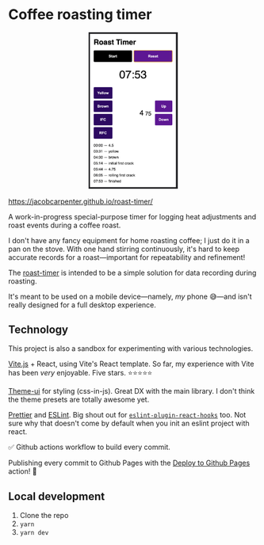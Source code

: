 # Coffee roasting timer

<p style="text-align: center">
<a href="https://jacobcarpenter.github.io/roast-timer/">
  <img src=".github/assets/sample-image.png?raw=true" width="180">
</a>
</p>

https://jacobcarpenter.github.io/roast-timer/

A work-in-progress special-purpose timer for logging heat adjustments and roast events during a coffee roast.

I don't have any fancy equipment for home roasting coffee; I just do it in a pan on the stove. With one hand stirring continuously, it's hard to keep accurate records for a roast—important for repeatability and refinement!

The [roast-timer](https://jacobcarpenter.github.io/roast-timer/) is intended to be a simple solution for data recording during roasting.

It's meant to be used on a mobile device—namely, _my_ phone 😅—and isn't really designed for a full desktop experience.

## Technology

This project is also a sandbox for experimenting with various technologies.

[Vite.js](https://vitejs.dev/) + React, using Vite's React template. So far, my experience with Vite has been _very_ enjoyable. Five stars. <span style="white-space: nowrap">⭐️⭐️⭐️⭐️⭐️</span>

[Theme-ui](https://theme-ui.com/) for styling (css-in-js). Great DX with the main library. I don't think the theme presets are totally awesome yet.

[Prettier](https://prettier.io/) and [ESLint](https://eslint.org/). Big shout out for [`eslint-plugin-react-hooks`](https://github.com/facebook/react/tree/main/packages/eslint-plugin-react-hooks) too. Not sure why that doesn't come by default when you init an eslint project with react.

✅ Github actions workflow to build every commit.

Publishing every commit to Github Pages with the [Deploy to Github Pages](https://github.com/marketplace/actions/deploy-to-github-pages) action! 💯

## Local development

1. Clone the repo
2. `yarn`
3. `yarn dev`
